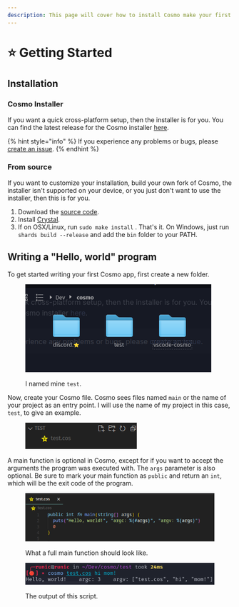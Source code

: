 ```yaml
---
description: This page will cover how to install Cosmo make your first program!
---
```


# ⭐ Getting Started

## Installation

### Cosmo Installer

If you want a quick cross-platform setup, then the installer is for you. You can find the latest release for the Cosmo installer [here](https://github.com/cosmo-lang/cosmo-installer/releases).

{% hint style="info" %}
If you experience any problems or bugs, please [create an issue](https://github.com/cosmo-lang/cosmo-installer/issues).
{% endhint %}

### From source

If you want to customize your installation, build your own fork of Cosmo, the installer isn't supported on your device, or you just don't want to use the installer, then this is for you.

1. Download the [source code](https://github.com/cosmo-lang/cosmo).
2. Install [Crystal](https://crystal-lang.org/install/).
3. If on OSX/Linux, run `sudo make install` . That's it. On Windows, just run `shards build --release` and add the `bin` folder to your PATH.

## Writing a "Hello, world" program

To get started writing your first Cosmo app, first create a new folder.

<figure><img src="../.gitbook/assets/image (3).png" alt=""><figcaption><p>I named mine <code>test</code>.</p></figcaption></figure>

Now, create your Cosmo file. Cosmo sees files named `main` or the name of your project as an entry point. I will use the name of my project in this case, `test`, to give an example.

<figure><img src="../.gitbook/assets/image (4).png" alt=""><figcaption></figcaption></figure>

A main function is optional in Cosmo, except for if you want to accept the arguments the program was executed with. The `args` parameter is also optional. Be sure to mark your main function as `public` and return an `int`, which will be the exit code of the program.

<figure><img src="../.gitbook/assets/image (6).png" alt=""><figcaption><p>What a full main function should look like.</p></figcaption></figure>

<figure><img src="../.gitbook/assets/image.png" alt=""><figcaption><p>The output of this script.</p></figcaption></figure>
